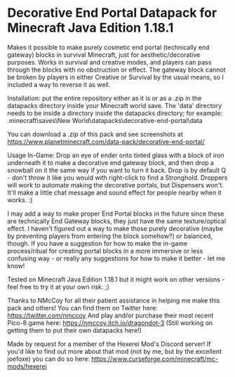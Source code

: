 # Decorative End Portal Datapack for Minecraft Java Edition 1.18.1
Makes it possible to make purely cosmetic end portal (technically end gateway) blocks in survival Minecraft, just for aesthetic/decorative purposes. Works in survival and creative modes, and players can pass through the blocks with no obstruction or effect. The gateway block cannot be broken by players in either Creative or Survival by the usual means, so I included a way to reverse it as well.

Installation: put the entire repository either as it is or as a .zip in the datapacks directory inside your Minecraft world save. The 'data' directory needs to be inside a directory inside the datapacks directory; for example:
.minecraft\saves\New World\datapacks\decorative-end-portal\data

You can download a .zip of this pack and see screenshots at https://www.planetminecraft.com/data-pack/decorative-end-portal/

Usage In-Game: Drop an eye of ender onto tinted glass with a block of iron underneath it to make a decorative end gateway block, and then drop a snowball on it the same way if you want to turn it back. Drop is by default Q - don't throw it like you would with right-click to find a Stronghold. Droppers will work to automate making the decorative portals, but Dispensers won't. It'll make a little chat message and sound effect for people nearby when it works. :)

I may add a way to make proper End Portal blocks in the future since these are technically End Gateway blocks, they just have the same texture/optical effect. I haven't figured out a way to make those purely decorative (maybe by preventing players from entering the block somehow?) or balanced, though. If you have a suggestion for how to make the in-game process/ritual for creating portal blocks in a more immersive or less confusing way - or really any suggestions for how to make it better - let me know!

Tested on Minecraft Java Edition 1.18.1 but it might work on other versions - feel free to try it at your own risk. ;)

Thanks to NMcCoy for all their patient assistance in helping me make this pack and others!
You can find them on Twitter here: https://twitter.com/nmccoy
And play and/or purchase their most recent Pico-8 game here: https://nmccoy.itch.io/dragondot-3
(Still working on getting them to put their own datapacks here!)

Made by request for a member of the Hexerei Mod's Discord server!
If you'd like to find out more about that mod (not by me, but by the excellent joefoxe) you can do so here: https://www.curseforge.com/minecraft/mc-mods/hexerei